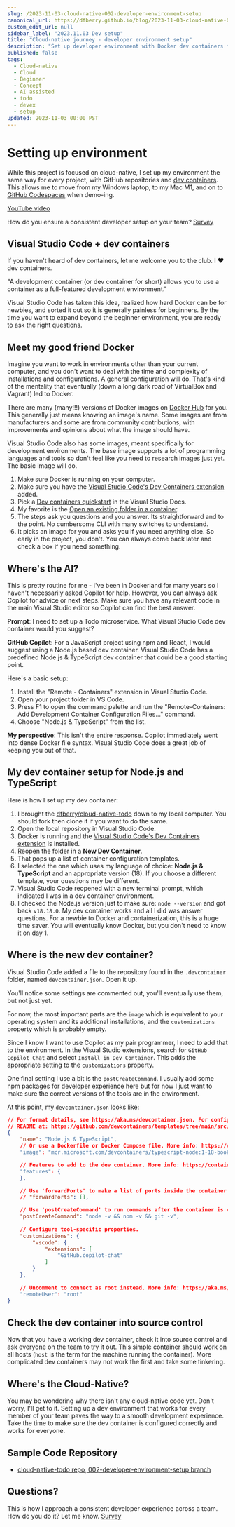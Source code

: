 ```yaml
---
slug: /2023-11-03-cloud-native-002-developer-environment-setup
canonical_url: https://dfberry.github.io/blog/2023-11-03-cloud-native-002-developer-environment-setup
custom_edit_url: null
sidebar_label: "2023.11.03 Dev setup"
title: "Cloud-native journey - developer environment setup"
description: "Set up developer environment with Docker dev containers for Visual Studio Code."
published: false
tags: 
  - Cloud-native
  - Cloud
  - Beginner
  - Concept
  - AI assisted
  - todo
  - devex
  - setup
updated: 2023-11-03 00:00 PST
---
```

# Setting up environment

While this project is focused on cloud-native, I set up my environment the same way for every project, with GitHub repositories and [dev containers](https://containers.dev/). This allows me to move from my Windows laptop, to my Mac M1, and on to [GitHub Codespaces](https://github.com/features/codespaces) when demo-ing. 

[YouTube video](https://youtu.be/oL-K-x0mp3Y)

How do you ensure a consistent developer setup on your team? [Survey](https://bit.ly/3FL6FZ6)

## Visual Studio Code + dev containers

If you haven't heard of dev containers, let me welcome you to the club. I ❤️  dev containers. 

"A development container (or dev container for short) allows you to use a container as a full-featured development environment."
    
Visual Studio Code has taken this idea, realized how hard Docker can be for newbies, and sorted it out so it is generally painless for beginners. By the time you want to expand beyond the beginner environment, you are ready to ask the right questions. 

## Meet my good friend Docker 

Imagine you want to work in environments other than your current computer, and you don't want to deal with the time and complexity of installations and configurations. A general configuration will do. That's kind of the mentality that eventually (down a long dark road of VirtualBox and Vagrant) led to Docker. 

There are many (many!!!) versions of Docker images on [Docker Hub](https://hub.docker.com/) for you. This generally just means knowing an image's name. Some images are from manufacturers and some are from community contributions, with improvements and opinions about what the image should have. 

Visual Studio Code also has some images, meant specifically for development environments. The base image supports a lot of programming languages and tools so don't feel like you need to research images just yet. The basic image will do. 

1. Make sure Docker is running on your computer.
2. Make sure you have the [Visual Studio Code's Dev Containers extension](https://marketplace.visualstudio.com/items?itemName=ms-vscode-remote.remote-containers) added.
3. Pick a [Dev containers quickstart](https://code.visualstudio.com/docs/devcontainers/containers#_picking-your-quick-start) in the Visual Studio Docs. 
4. My favorite is the [Open an existing folder in a container](https://code.visualstudio.com/docs/devcontainers/containers#_quick-start-open-an-existing-folder-in-a-container).
5. The steps ask you questions and you answer. Its straightforward and to the point. No cumbersome CLI with many switches to understand. 
6. It picks an image for you and asks you if you need anything else. So early in the project, you don't. You can always come back later and check a box if you need something. 

## Where's the AI?

This is pretty routine for me - I've been in Dockerland for many years so I haven't necessarily asked Copilot for help. However, you can always ask Copilot for advice or next steps. Make sure you have any relevant code in the main Visual Studio editor so Copilot can find the best answer. 

**Prompt**: I need to set up a Todo microservice. What Visual Studio Code dev container would you suggest? 

**GitHub Copilot**: For a JavaScript project using npm and React, I would suggest using a Node.js based dev container. Visual Studio Code has a predefined Node.js & TypeScript dev container that could be a good starting point.

Here's a basic setup:

1. Install the "Remote - Containers" extension in Visual Studio Code.
2. Open your project folder in VS Code.
3. Press F1 to open the command palette and run the "Remote-Containers: Add Development Container Configuration Files..." command.
4. Choose "Node.js & TypeScript" from the list.

**My perspective**: This isn't the entire response. Copilot immediately went into dense Docker file syntax. Visual Studio Code does a great job of keeping you out of that. 

## My dev container setup for Node.js and TypeScript

Here is how I set up my dev container: 

1. I brought the [dfberry/cloud-native-todo](https://github.com/dfberry/cloud-native-todo) down to my local computer. You should fork then clone it if you want to do the same.
2. Open the local repository in Visual Studio Code.
3. Docker is running and the [Visual Studio Code's Dev Containers extension](https://marketplace.visualstudio.com/items?itemName=ms-vscode-remote.remote-containers) is installed. 
4. Reopen the folder in a **New Dev Container**.
5. That pops up a list of container configuration templates. 
6. I selected the one which uses my language of choice: **Node.js & TypeScript** and an appropriate version (18). If you choose a different template, your questions may be different. 
7. Visual Studio Code reopened with a new terminal prompt, which indicated I was in a dev container environment. 
8. I checked the Node.js version just to make sure: `node --version` and got back `v18.18.0`. My dev container works and all I did was answer questions. For a newbie to Docker and containerization, this is a huge time saver. You will eventually know Docker, but you don't need to know it on day 1. 

## Where is the new dev container? 

Visual Studio Code added a file to the repository found in the `.devcontainer` folder, named `devcontainer.json`. Open it up. 

You'll notice some settings are commented out, you'll eventually use them, but not just yet. 

For now, the most important parts are the `image` which is equivalent to your operating system and its additional installations, and the `customizations` property which is probably empty. 

Since I know I want to use Copilot as my pair programmer, I need to add that to the environment. In the Visual Studio extensions, search for `GitHub Copilot Chat` and select `Install in Dev Container`. This adds the appropriate setting to the `customizations` property.

One final setting I use a bit is the `postCreateCommand`. I usually add some npm packages for developer experience here but for now I just want to make sure the correct versions of the tools are in the environment. 

At this point, my `devcontainer.json` looks like: 

```json
// For format details, see https://aka.ms/devcontainer.json. For config options, see the
// README at: https://github.com/devcontainers/templates/tree/main/src/typescript-node
{
	"name": "Node.js & TypeScript",
	// Or use a Dockerfile or Docker Compose file. More info: https://containers.dev/guide/dockerfile
	"image": "mcr.microsoft.com/devcontainers/typescript-node:1-18-bookworm",

	// Features to add to the dev container. More info: https://containers.dev/features.
	"features": {		
	},

	// Use 'forwardPorts' to make a list of ports inside the container available locally.
	// "forwardPorts": [],

	// Use 'postCreateCommand' to run commands after the container is created.
	"postCreateCommand": "node -v && npm -v && git -v",
    
	// Configure tool-specific properties.
	"customizations": {
		"vscode": {
			"extensions": [
				"GitHub.copilot-chat"
			]
		}
	},

	// Uncomment to connect as root instead. More info: https://aka.ms/dev-containers-non-root.
	"remoteUser": "root"
}
```

## Check the dev container into source control

Now that you have a working dev container, check it into source control and ask everyone on the team to try it out. This simple container should work on all hosts (`host` is the term for the machine running the container). More complicated dev containers may not work the first and take some tinkering. 

## Where's the Cloud-Native? 

You may be wondering why there isn't any cloud-native code yet. Don't worry, I'll get to it. Setting up a dev environment that works for every member of your team paves the way to a smooth development experience. Take the time to make sure the dev container is configured correctly and works for everyone. 

## Sample Code Repository

* [cloud-native-todo repo, 002-developer-environment-setup branch](https://github.com/dfberry/cloud-native-todo/tree/002-developer-environment-setup)

## Questions?

This is how I approach a consistent developer experience across a team. How do you do it? Let me know. [Survey](https://bit.ly/3FL6FZ6)